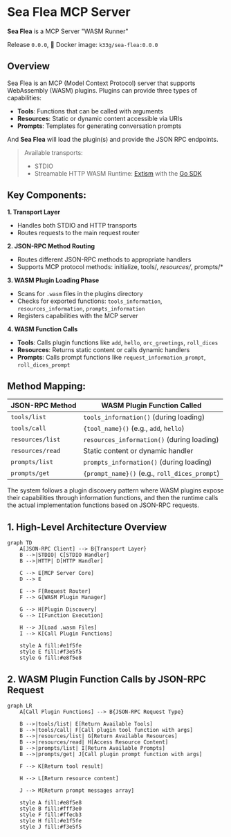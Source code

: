 # Sea Flea MCP Server

**Sea Flea** is a MCP Server "WASM Runner"

Release `0.0.0`, 🐳 Docker image: `k33g/sea-flea:0.0.0`

## Overview

Sea Flea is an MCP (Model Context Protocol) server that supports WebAssembly (WASM) plugins. Plugins can provide three types of capabilities:

- **Tools**: Functions that can be called with arguments
- **Resources**: Static or dynamic content accessible via URIs  
- **Prompts**: Templates for generating conversation prompts

And **Sea Flea** will load the plugin(s) and provide the JSON RPC endpoints.

> Available transports:
> - STDIO
> - Streamable HTTP
> WASM Runtime: [Extism](https://extism.org/) with the [Go SDK](https://github.com/extism/go-sdk) 

## Key Components:

**1. Transport Layer**
- Handles both STDIO and HTTP transports
- Routes requests to the main request router

**2. JSON-RPC Method Routing**
- Routes different JSON-RPC methods to appropriate handlers
- Supports MCP protocol methods: initialize, tools/*, resources/*, prompts/*

**3. WASM Plugin Loading Phase**
- Scans for `.wasm` files in the plugins directory
- Checks for exported functions: `tools_information`, `resources_information`, `prompts_information`
- Registers capabilities with the MCP server

**4. WASM Function Calls**
- **Tools**: Calls plugin functions like `add`, `hello`, `orc_greetings`, `roll_dices`
- **Resources**: Returns static content or calls dynamic handlers
- **Prompts**: Calls prompt functions like `request_information_prompt`, `roll_dices_prompt`

## Method Mapping:

| JSON-RPC Method | WASM Plugin Function Called |
|----------------|----------------------------|
| `tools/list` | `tools_information()` (during loading) |
| `tools/call` | `{tool_name}()` (e.g., `add`, `hello`) |
| `resources/list` | `resources_information()` (during loading) |
| `resources/read` | Static content or dynamic handler |
| `prompts/list` | `prompts_information()` (during loading) |
| `prompts/get` | `{prompt_name}()` (e.g., `roll_dices_prompt`) |

The system follows a plugin discovery pattern where WASM plugins expose their capabilities through information functions, and then the runtime calls the actual implementation functions based on JSON-RPC requests.

## 1. High-Level Architecture Overview

```mermaid
graph TD
    A[JSON-RPC Client] --> B{Transport Layer}
    B -->|STDIO| C[STDIO Handler]
    B -->|HTTP| D[HTTP Handler]
    
    C --> E[MCP Server Core]
    D --> E
    
    E --> F[Request Router]
    F --> G[WASM Plugin Manager]
    
    G --> H[Plugin Discovery]
    G --> I[Function Execution]
    
    H --> J[Load .wasm Files]
    I --> K[Call Plugin Functions]
    
    style A fill:#e1f5fe
    style E fill:#f3e5f5
    style G fill:#e8f5e8
```

## 2. WASM Plugin Function Calls by JSON-RPC Request

```mermaid
graph LR
    A[Call Plugin Functions] --> B{JSON-RPC Request Type}
    
    B -->|tools/list| E[Return Available Tools]
    B -->|tools/call| F[Call plugin tool function with args]
    B -->|resources/list| G[Return Available Resources]
    B -->|resources/read| H[Access Resource Content]
    B -->|prompts/list| I[Return Available Prompts]
    B -->|prompts/get| J[Call plugin prompt function with args]
    
    F --> K[Return tool result]

    H --> L[Return resource content]

    J --> M[Return prompt messages array]
    
    style A fill:#e8f5e8
    style B fill:#fff3e0
    style F fill:#ffecb3
    style H fill:#e1f5fe
    style J fill:#f3e5f5
```